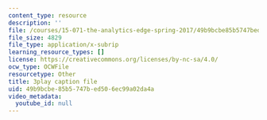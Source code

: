```yaml
---
content_type: resource
description: ''
file: /courses/15-071-the-analytics-edge-spring-2017/49b9bcbe85b5747bed506ec99a02da4a_O7AoQhYEdLA.srt
file_size: 4829
file_type: application/x-subrip
learning_resource_types: []
license: https://creativecommons.org/licenses/by-nc-sa/4.0/
ocw_type: OCWFile
resourcetype: Other
title: 3play caption file
uid: 49b9bcbe-85b5-747b-ed50-6ec99a02da4a
video_metadata:
  youtube_id: null
---
```

